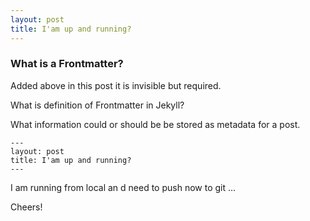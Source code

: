 ```yaml
---
layout: post
title: I'am up and running?
---
```


### What is a Frontmatter?

Added above in this post it is invisible but required. 

What is definition of Frontmatter in Jekyll?

What information could or should be be stored as metadata for a post. 

```
---
layout: post
title: I'am up and running?
---
```

I am running from local an d need to push now to git ... 

Cheers!

